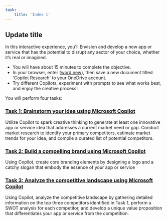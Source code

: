 ```yaml
---
task:
    title: 'Index 1'
---
```


## Update title

In this interactive experience, you'll Envision and develop a new app or service that has the potential to disrupt any sector of your choice, whether it’s real or imagined. 

- You will have about 15 minutes to complete the objective.
- In your browser, enter (<a href="https://word.new" target="_blank">word.new</a>), then save a new document titled 'Copilot Research' to your OneDrive account.
- Try different Copilots, experiment with prompts to see what works best, and enjoy the creative process!

You will perform four tasks:

### [Task 1: Brainstorm your idea using Microsoft Copilot](https://microsoftlearning.github.io/Microsoft-Copilot-Immersion-Experience-GOV/Instructions/Labs/accelerate-creativity-with-microsoft-copilot/1-brainstorm-your-idea.html)

Utilize Copilot to spark creative thinking to generate at least one innovative app or service idea that addresses a current market need or gap. Conduct market research to identify your primary competitors, estimate market trends for your idea, and compile a curated list of potential competitors.

### [Task 2: Build a compelling brand using Microsoft Copilot](https://microsoftlearning.github.io/Microsoft-Copilot-Immersion-Experience-GOV/Instructions/Labs/accelerate-creativity-with-microsoft-copilot/2-build-compelling-brand.html)

Using Copilot, create core branding elements by designing a logo and a catchy slogan that embody the essence of your app or service

### [Task 3: Analyze the competitive landscape using Microsoft Copilot](https://microsoftlearning.github.io/Microsoft-Copilot-Immersion-Experience-GOV/Instructions/Labs/accelerate-creativity-with-microsoft-copilot/3-analyze-competition.html)

Using Copilot, analyze the competitive landscape by gathering detailed information on the top three competitors identified in Task 1, perform a SWOT analysis for each competitor, and develop a unique value proposition that differentiates your app or service from the competition.
